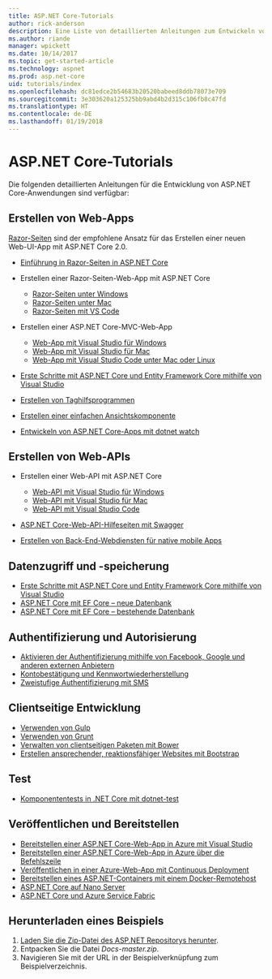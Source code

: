 ```yaml
---
title: ASP.NET Core-Tutorials
author: rick-anderson
description: Eine Liste von detaillierten Anleitungen zum Entwickeln von ASP.NET Core-Anwendungen
ms.author: riande
manager: wpickett
ms.date: 10/14/2017
ms.topic: get-started-article
ms.technology: aspnet
ms.prod: asp.net-core
uid: tutorials/index
ms.openlocfilehash: dc81edce2b54683b20520babeed8ddb78073e709
ms.sourcegitcommit: 3e303620a125325bb9abd4b2d315c106fb8c47fd
ms.translationtype: HT
ms.contentlocale: de-DE
ms.lasthandoff: 01/19/2018
---
```

# <a name="aspnet-core-tutorials"></a>ASP.NET Core-Tutorials

Die folgenden detaillierten Anleitungen für die Entwicklung von ASP.NET Core-Anwendungen sind verfügbar:

## <a name="build-web-apps"></a>Erstellen von Web-Apps

[Razor-Seiten](xref:mvc/razor-pages/index) sind der empfohlene Ansatz für das Erstellen einer neuen Web-UI-App mit ASP.NET Core 2.0.

* [Einführung in Razor-Seiten in ASP.NET Core](xref:mvc/razor-pages/index)
* Erstellen einer Razor-Seiten-Web-App mit ASP.NET Core

   * [Razor-Seiten unter Windows](xref:tutorials/razor-pages/index)
   * [Razor-Seiten unter Mac](xref:tutorials/razor-pages-mac/index)
   * [Razor-Seiten mit VS Code](xref:tutorials/razor-pages-vsc/index)  

* Erstellen einer ASP.NET Core-MVC-Web-App

   * [Web-App mit Visual Studio für Windows](first-mvc-app/index.md)
   * [Web-App mit Visual Studio für Mac](first-mvc-app-mac/index.md)
   * [Web-App mit Visual Studio Code unter Mac oder Linux](first-mvc-app-xplat/index.md)

* [Erste Schritte mit ASP.NET Core und Entity Framework Core mithilfe von Visual Studio](../data/ef-mvc/index.md)
* [Erstellen von Taghilfsprogrammen](../mvc/views/tag-helpers/authoring.md)
* [Erstellen einer einfachen Ansichtskomponente](../mvc/views/view-components.md#walkthrough-creating-a-simple-view-component)
* [Entwickeln von ASP.NET Core-Apps mit dotnet watch](dotnet-watch.md)

## <a name="build-web-apis"></a>Erstellen von Web-APIs
* Erstellen einer Web-API mit ASP.NET Core

  * [Web-API mit Visual Studio für Windows](first-web-api.md)
  * [Web-API mit Visual Studio für Mac](xref:tutorials/first-web-api-mac)
  * [Web-API mit Visual Studio Code](web-api-vsc.md)
  
* [ASP.NET Core-Web-API-Hilfeseiten mit Swagger](web-api-help-pages-using-swagger.md)
* [Erstellen von Back-End-Webdiensten für native mobile Apps](../mobile/native-mobile-backend.md)

## <a name="data-access-and-storage"></a>Datenzugriff und -speicherung
* [Erste Schritte mit ASP.NET Core und Entity Framework Core mithilfe von Visual Studio](../data/ef-mvc/index.md)
* [ASP.NET Core mit EF Core – neue Datenbank](https://docs.microsoft.com/ef/core/get-started/aspnetcore/new-db)
* [ASP.NET Core mit EF Core – bestehende Datenbank](https://docs.microsoft.com/ef/core/get-started/aspnetcore/existing-db)

## <a name="authentication-and-authorization"></a>Authentifizierung und Autorisierung
* [Aktivieren der Authentifizierung mithilfe von Facebook, Google und anderen externen Anbietern](../security/authentication/social/index.md)
* [Kontobestätigung und Kennwortwiederherstellung](../security/authentication/accconfirm.md)
* [Zweistufige Authentifizierung mit SMS](../security/authentication/2fa.md)

## <a name="client-side-development"></a>Clientseitige Entwicklung
* [Verwenden von Gulp](../client-side/using-gulp.md)
* [Verwenden von Grunt](../client-side/using-grunt.md)
* [Verwalten von clientseitigen Paketen mit Bower](../client-side/bower.md)
* [Erstellen ansprechender, reaktionsfähiger Websites mit Bootstrap](../client-side/bootstrap.md)

## <a name="test"></a>Test
* [Komponententests in .NET Core mit dotnet-test](https://docs.microsoft.com/dotnet/articles/core/testing/unit-testing-with-dotnet-test)

## <a name="publish-and-deploy"></a>Veröffentlichen und Bereitstellen
* [Bereitstellen einer ASP.NET Core-Web-App in Azure mit Visual Studio](publish-to-azure-webapp-using-vs.md)
* [Bereitstellen einer ASP.NET Core-Web-App in Azure über die Befehlszeile](publish-to-azure-webapp-using-cli.md)
* [Veröffentlichen in einer Azure-Web-App mit Continuous Deployment](xref:host-and-deploy/azure-apps/azure-continuous-deployment)
* [Bereitstellen eines ASP.NET-Containers mit einem Docker-Remotehost](https://docs.microsoft.com/azure/vs-azure-tools-docker-hosting-web-apps-in-docker)
* [ASP.NET Core auf Nano Server](nano-server.md)
* [ASP.NET Core und Azure Service Fabric](https://docs.microsoft.com/azure/service-fabric/service-fabric-add-a-web-frontend)

<a name="download"></a> 
## <a name="how-to-download-a-sample"></a>Herunterladen eines Beispiels
1. [Laden Sie die Zip-Datei des ASP.NET Repositorys herunter](https://codeload.github.com/aspnet/Docs/zip/master).
1. Entpacken Sie die Datei *Docs-master.zip*.
1. Navigieren Sie mit der URL in der Beispielverknüpfung zum Beispielverzeichnis. 
